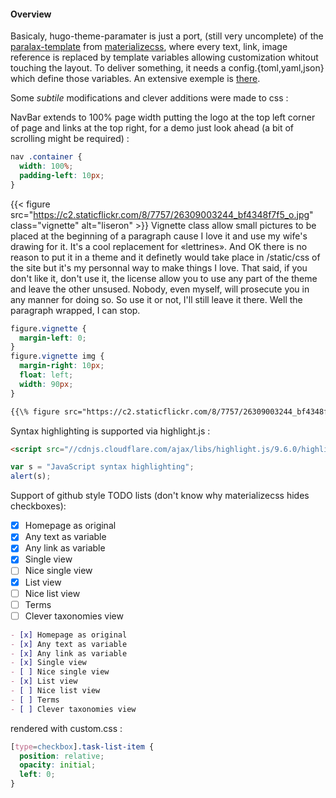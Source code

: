 
#### Overview
Basicaly, hugo-theme-paramater is just a port, (still very uncomplete) of the [paralax-template][1] from [materializecss][2], where every text, link, image reference is replaced by template variables allowing customization whitout touching the layout. To deliver something, it needs a config.{toml,yaml,json} which define those variables. An extensive exemple is [there][3].

[1]: http://materializecss.com/templates/parallax-template/preview.html
[2]: http://materializecss.com
[3]: https://framagit.org/frv/demo-parallaxMaterializecss/raw/master/config.toml 

Some *subtile* modifications and clever additions were made to css :

NavBar extends to 100% page width putting the logo at the top left corner of page and links at the top right, for a demo just look ahead (a bit of scrolling might be required) :

```css
nav .container {
  width: 100%;
  padding-left: 10px;
}
```
{{< figure src="https://c2.staticflickr.com/8/7757/26309003244_bf4348f7f5_o.jpg" class="vignette" alt="liseron" >}}
Vignette class allow small pictures to be placed at the beginning of a paragraph cause I love it and use my wife's drawing for it. It's a cool replacement for «lettrines». And OK there is no reason to put it in a theme and it definetly would take place in /static/css of the site but it's my personnal way to make things I love. That said, if you don't like it, don't use it, the license allow you to use any part of the theme and leave the other unsused. Nobody, even myself, will prosecute you in any manner for doing so. So use it or not, I'll still leave it there. Well the paragraph wrapped, I can stop.

```css
figure.vignette {
  margin-left: 0;
}
figure.vignette img {
  margin-right: 10px;
  float: left;
  width: 90px;
}
```


```markdown
{{\% figure src="https://c2.staticflickr.com/8/7757/26309003244_bf4348f7f5_o.jpg" class="vignette" alt="liseron" \%"}}
```
Syntax highlighting is supported via highlight.js :

```html
<script src="//cdnjs.cloudflare.com/ajax/libs/highlight.js/9.6.0/highlight.min.js"></script>
```
```javascript
var s = "JavaScript syntax highlighting";
alert(s);
```

Support of github style TODO lists (don't know why materializecss hides checkboxes):

- [x] Homepage as original
- [x] Any text as variable
- [x] Any link as variable
- [x] Single view
- [ ] Nice single view
- [x] List view
- [ ] Nice list view
- [ ] Terms
- [ ] Clever taxonomies view

```markdown
- [x] Homepage as original
- [x] Any text as variable
- [x] Any link as variable
- [x] Single view
- [ ] Nice single view
- [x] List view
- [ ] Nice list view
- [ ] Terms
- [ ] Clever taxonomies view
```

rendered with custom.css :
```css
[type=checkbox].task-list-item {
  position: relative;
  opacity: initial;
  left: 0;
}
```
